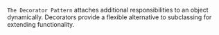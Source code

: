 `The Decorator Pattern` attaches additional responsibilities to an object dynamically. Decorators provide a flexible alternative to subclassing for extending functionality.
